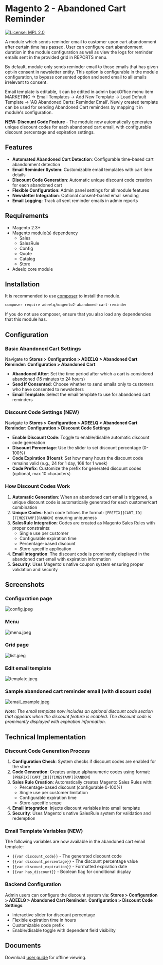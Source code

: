 Magento 2 - Abandoned Cart Reminder
 ======
 
[![License: MPL 2.0](https://img.shields.io/badge/License-MPL%202.0-brightgreen.svg)](LICENSE)

A module which sends reminder email to customer upon cart abandonment after certain time has passed. User can configure cart abandonment duration in the module configuration as well as view the logs for reminder emails sent in the provided grid in REPORTS menu.

By default, module only sends reminder email to those emails that has given opt-in consent in newsletter entity. This option is configurable in the module configuration, to bypass consented option and send email to all emails irrelevant to consent.

Email template is editable, it can be edited in admin backOffice menu item MARKETING -> Email Templates -> Add New Template -> Load Default Template -> 'AQ Abandoned Carts: Reminder Email'. Newly created template can be used for sending Abandoned Cart reminders by mapping it in module's configuration.

**NEW: Discount Code Feature** - The module now automatically generates unique discount codes for each abandoned cart email, with configurable discount percentage and expiration settings.

## Features

- **Automated Abandoned Cart Detection**: Configurable time-based cart abandonment detection
- **Email Reminder System**: Customizable email templates with cart item details
- **Discount Code Generation**: Automatic unique discount code creation for each abandoned cart
- **Flexible Configuration**: Admin panel settings for all module features
- **Newsletter Integration**: Optional consent-based email sending
- **Email Logging**: Track all sent reminder emails in admin reports

## Requirements

- Magento 2.3+
- Magento module(s) dependency
    - Sales
    - SalesRule
    - Config
    - Quote
    - Catalog
    - Store
- Adeelq core module

## Installation

It is recommended to use [composer](https://getcomposer.org) to install the module.

```bash
composer require adeelq/magento2-abandoned-cart-reminder
```
If you do not use composer, ensure that you also load any dependencies that this module has.

## Configuration

### Basic Abandoned Cart Settings
Navigate to **Stores > Configuration > ADEELQ > Abandoned Cart Reminder: Configuration > Abandoned Cart**

- **Abandoned After**: Set the time period after which a cart is considered abandoned (15 minutes to 24 hours)
- **Send If Consented**: Choose whether to send emails only to customers who have consented to newsletters
- **Email Template**: Select the email template to use for abandoned cart reminders

### Discount Code Settings (NEW)
Navigate to **Stores > Configuration > ADEELQ > Abandoned Cart Reminder: Configuration > Discount Code Settings**

- **Enable Discount Code**: Toggle to enable/disable automatic discount code generation
- **Discount Percentage**: Use the slider to set discount percentage (0-100%)
- **Code Expiration (Hours)**: Set how many hours the discount code remains valid (e.g., 24 for 1 day, 168 for 1 week)
- **Code Prefix**: Customize the prefix for generated discount codes (optional, max 10 characters)

### How Discount Codes Work

1. **Automatic Generation**: When an abandoned cart email is triggered, a unique discount code is automatically generated for each customer/cart combination
2. **Unique Codes**: Each code follows the format: `[PREFIX][CART_ID][TIMESTAMP][RANDOM]` ensuring uniqueness
3. **SalesRule Integration**: Codes are created as Magento Sales Rules with proper constraints:
   - Single use per customer
   - Configurable expiration time
   - Percentage-based discount
   - Store-specific application
4. **Email Integration**: The discount code is prominently displayed in the abandoned cart email with expiration information
5. **Security**: Uses Magento's native coupon system ensuring proper validation and security

## Screenshots
### Configuration page
![config.jpeg](config.jpeg)

### Menu
![menu.jpeg](menu.jpeg)

### Grid page
![list.jpeg](list.jpeg)

### Edit email template
![template.jpeg](template.jpeg)

### Sample abandoned cart reminder email (with discount code)
![email_example.jpeg](email_example.jpeg)

*Note: The email template now includes an optional discount code section that appears when the discount feature is enabled. The discount code is prominently displayed with expiration information.*

## Technical Implementation

### Discount Code Generation Process

1. **Configuration Check**: System checks if discount codes are enabled for the store
2. **Code Generation**: Creates unique alphanumeric codes using format: `[PREFIX][CART_ID][TIMESTAMP][RANDOM]`
3. **Sales Rule Creation**: Automatically creates Magento Sales Rules with:
   - Percentage-based discount (configurable 0-100%)
   - Single use per customer limitation
   - Configurable expiration time
   - Store-specific scope
4. **Email Integration**: Injects discount variables into email template
5. **Security**: Uses Magento's native SalesRule system for validation and redemption

### Email Template Variables (NEW)

The following variables are now available in the abandoned cart email template:

- `{{var discount_code}}` - The generated discount code
- `{{var discount_percentage}}` - The discount percentage value
- `{{var discount_expiration}}` - Formatted expiration date
- `{{var has_discount}}` - Boolean flag for conditional display

### Backend Configuration

Admin users can configure the discount system via:
**Stores > Configuration > ADEELQ > Abandoned Cart Reminder: Configuration > Discount Code Settings**

- Interactive slider for discount percentage
- Flexible expiration time in hours
- Customizable code prefix
- Enable/disable toggle with dependent field visibility

## Documents

Download [user guide](guide.pdf) for offline viewing.
